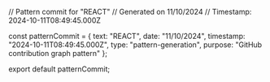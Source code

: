 // Pattern commit for "REACT"
// Generated on 11/10/2024
// Timestamp: 2024-10-11T08:49:45.000Z

const patternCommit = {
  text: "REACT",
  date: "11/10/2024",
  timestamp: "2024-10-11T08:49:45.000Z",
  type: "pattern-generation",
  purpose: "GitHub contribution graph pattern"
};

export default patternCommit;

